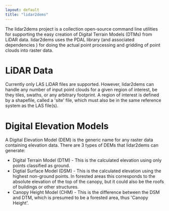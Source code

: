 ```yaml
---
layout: default
title: "lidar2dems"
---
```


The lidar2dems project is a collection open-source command line utilities for supporting the easy creation of
 Digital Terrain Models (DTMs) from LiDAR data. lidar2dems uses the PDAL library (and associated dependencies
) for doing the actual point processing and gridding of point clouds into raster data.

# LiDAR Data
Currently only LAS LiDAR files are supported. However, lidar2dems can handle any number of input point clouds for a given region of interest, be they tiles, swaths, or any arbitrary footprint. A region of interest is defined by a shapefile, called a 'site' file, which must also be in the same reference system as the LAS file(s).

# Digital Elevation Models
A Digital Elevation Model (DEM) is the generic name for any raster data containing elevation data. There are 3 types of DEMs that lidar2dems can generate:
* Digital Terrain Model (DTM) - This is the calculated elevation using only points classified as ground.
* Digtial Surface Model (DSM) - This is the calculated elevation using the highest non-ground points. In forested areas this corresponds to the absolute elevation of the top of the canopy, but it could also be the roofs of buildings or other structures.
* Canopy Height Model (CHM) - This is the difference between the DSM and DTM, which is presumed to be a forested area, thus 'Canopy Height'.
